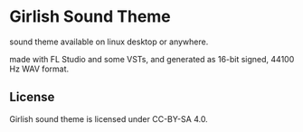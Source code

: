 # Girlish Sound Theme

sound theme available on linux desktop or anywhere.

made with FL Studio and some VSTs, and generated as 16-bit signed, 44100 Hz WAV format.

## License

Girlish sound theme is licensed under CC-BY-SA 4.0.